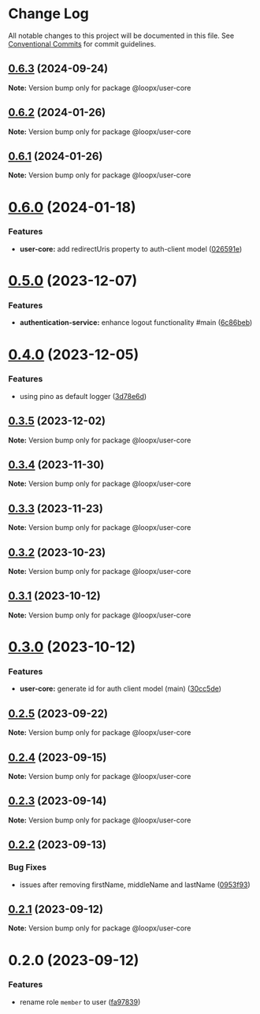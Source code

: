 # Change Log

All notable changes to this project will be documented in this file.
See [Conventional Commits](https://conventionalcommits.org) for commit guidelines.

## [0.6.3](https://github.com/betaly/loopx/compare/@loopx/user-core@0.6.2...@loopx/user-core@0.6.3) (2024-09-24)

**Note:** Version bump only for package @loopx/user-core





## [0.6.2](https://github.com/betaly/loopx/compare/@loopx/user-core@0.6.1...@loopx/user-core@0.6.2) (2024-01-26)

**Note:** Version bump only for package @loopx/user-core





## [0.6.1](https://github.com/betaly/loopx/compare/@loopx/user-core@0.6.0...@loopx/user-core@0.6.1) (2024-01-26)

**Note:** Version bump only for package @loopx/user-core





# [0.6.0](https://github.com/betaly/loopx/compare/@loopx/user-core@0.5.0...@loopx/user-core@0.6.0) (2024-01-18)


### Features

* **user-core:** add redirectUris property to auth-client model ([026591e](https://github.com/betaly/loopx/commit/026591e176fe4628670a890e072e7f402d77aab2))





# [0.5.0](https://github.com/betaly/loopx/compare/@loopx/user-core@0.4.0...@loopx/user-core@0.5.0) (2023-12-07)


### Features

* **authentication-service:** enhance logout functionality #main ([6c86beb](https://github.com/betaly/loopx/commit/6c86beb32cbc2d9983eee2f765d05a10da8fa33b))





# [0.4.0](https://github.com/betaly/loopx/compare/@loopx/user-core@0.3.5...@loopx/user-core@0.4.0) (2023-12-05)


### Features

* using pino as default logger ([3d78e6d](https://github.com/betaly/loopx/commit/3d78e6d5fa9e3a356a24263365aeeecfb0bc3fe9))





## [0.3.5](https://github.com/betaly/loopx/compare/@loopx/user-core@0.3.4...@loopx/user-core@0.3.5) (2023-12-02)

**Note:** Version bump only for package @loopx/user-core





## [0.3.4](https://github.com/betaly/loopx/compare/@loopx/user-core@0.3.3...@loopx/user-core@0.3.4) (2023-11-30)

**Note:** Version bump only for package @loopx/user-core





## [0.3.3](https://github.com/betaly/loopx/compare/@loopx/user-core@0.3.2...@loopx/user-core@0.3.3) (2023-11-23)

**Note:** Version bump only for package @loopx/user-core





## [0.3.2](https://github.com/betaly/loopx/compare/@loopx/user-core@0.3.1...@loopx/user-core@0.3.2) (2023-10-23)

**Note:** Version bump only for package @loopx/user-core





## [0.3.1](https://github.com/betaly/loopx/compare/@loopx/user-core@0.3.0...@loopx/user-core@0.3.1) (2023-10-12)

**Note:** Version bump only for package @loopx/user-core





# [0.3.0](https://github.com/betaly/loopx/compare/@loopx/user-core@0.2.5...@loopx/user-core@0.3.0) (2023-10-12)


### Features

* **user-core:** generate id for auth client model (main) ([30cc5de](https://github.com/betaly/loopx/commit/30cc5de563f5fde83d76d5b1695bbe5eaaf40cdb))





## [0.2.5](https://github.com/betaly/loopx/compare/@loopx/user-core@0.2.4...@loopx/user-core@0.2.5) (2023-09-22)

**Note:** Version bump only for package @loopx/user-core





## [0.2.4](https://github.com/betaly/loopx/compare/@loopx/user-core@0.2.3...@loopx/user-core@0.2.4) (2023-09-15)

**Note:** Version bump only for package @loopx/user-core





## [0.2.3](https://github.com/betaly/loopx/compare/@loopx/user-core@0.2.2...@loopx/user-core@0.2.3) (2023-09-14)

**Note:** Version bump only for package @loopx/user-core





## [0.2.2](https://github.com/betaly/loopx/compare/@loopx/user-core@0.2.1...@loopx/user-core@0.2.2) (2023-09-13)


### Bug Fixes

* issues after removing firstName, middleName and lastName ([0953f93](https://github.com/betaly/loopx/commit/0953f935653b3ac8d9f6a0090d5c8dc4ce31fb7d))





## [0.2.1](https://github.com/betaly/loopx/compare/@loopx/user-core@0.2.0...@loopx/user-core@0.2.1) (2023-09-12)

**Note:** Version bump only for package @loopx/user-core





# 0.2.0 (2023-09-12)


### Features

* rename role ``member`` to user ([fa97839](https://github.com/betaly/loopx/commit/fa97839462a09c2dc4e0500732c58186b4e0163a))
